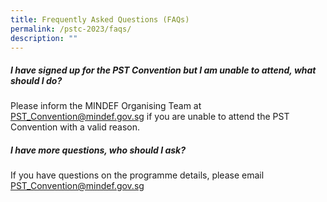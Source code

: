 ```yaml
---
title: Frequently Asked Questions (FAQs)
permalink: /pstc-2023/faqs/
description: ""
---
```

##### **I have signed up for the PST Convention but I am unable to attend, what should I do?** 

Please inform the MINDEF Organising Team at [PST_Convention@mindef.gov.sg](PST_Convention@mindef.gov.sg) if you are unable to attend the PST Convention with a valid reason.

##### **I have more questions, who should I ask?** 
If you have questions on the programme details, please email [PST_Convention@mindef.gov.sg](PST_Convention@mindef.gov.sg)